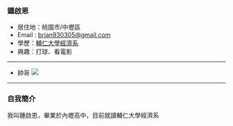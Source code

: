 ### 鍾啟恩

- 居住地：桃園市/中壢區
- Email : brian930305@gmail.com
- 學歷：[輔仁大學經濟系](https://www.economics.fju.edu.tw/)
- 興趣：打球、看電影
<hr>

- 帥哥
![](https://i.imgur.com/OTIFXFh.jpeg)

<hr>

### 自我簡介
我叫鍾啟恩，畢業於內壢高中，目前就讀輔仁大學經濟系
